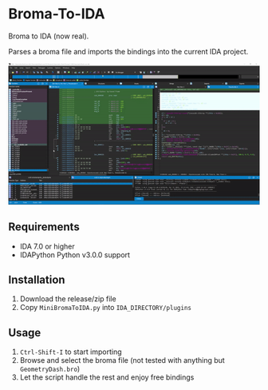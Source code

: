 # Broma-To-IDA

Broma to IDA (now real).

Parses a broma file and imports the bindings into the current IDA project.

[![Broma-To-IDA](assets/btida.gif)](https://github.com/SpaghettDev/Broma-To-IDA/releases)

## Requirements

- IDA 7.0 or higher
- IDAPython Python v3.0.0 support

## Installation

1. Download the release/zip file
2. Copy `MiniBromaToIDA.py` into `IDA_DIRECTORY/plugins`

## Usage

1. `Ctrl-Shift-I` to start importing
2. Browse and select the broma file (not tested with anything but `GeometryDash.bro`)
3. Let the script handle the rest and enjoy free bindings
